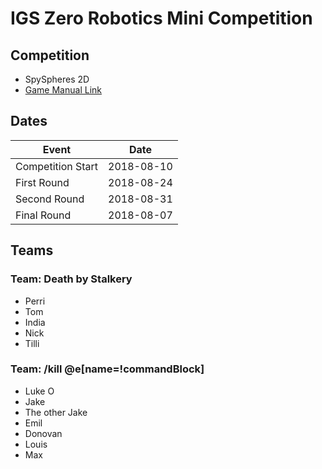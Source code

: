 # IGS Zero Robotics Mini Competition

## Competition
 
 - SpySpheres 2D
 - [Game Manual Link](https://goo.gl/igu9Bx)

## Dates

Event | Date
---|---
Competition Start | 2018-08-10
First Round | 2018-08-24
Second Round | 2018-08-31
Final Round | 2018-08-07

## Teams

### Team: Death by Stalkery

 - Perri
 - Tom
 - India
 - Nick
 - Tilli

### Team: /kill @e[name=!commandBlock]

 - Luke O
 - Jake
 - The other Jake
 - Emil
 - Donovan
 - Louis
 - Max

